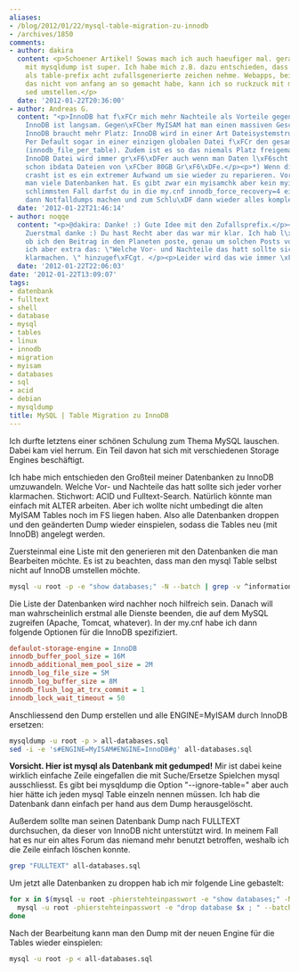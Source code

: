 ```yaml
---
aliases:
- /blog/2012/01/22/mysql-table-migration-zu-innodb
- /archives/1850
comments:
- author: dakira
  content: <p>Schoener Artikel! Sowas mach ich auch haeufiger mal. gerade sed in Verbindung
    mit mysqldump ist super. Ich habe mich z.B. dazu entschieden, dass ich bei webapps
    als table-prefix acht zufallsgenerierte zeichen nehme. Webapps, bei denen ich
    das nicht von anfang an so gemacht habe, kann ich so ruckzuck mit mysqldump und
    sed umstellen.</p>
  date: '2012-01-22T20:36:00'
- author: Andreas G.
  content: "<p>InnoDB hat f\xFCr mich mehr Nachteile als Vorteile gegen\xFCber MyISAM.</p><p>*)
    InnoDB ist langsam. Gegen\xFCber MyISAM hat man einen massiven Geschwindigkeitsnachteil.</p><p>*)
    InnoDB braucht mehr Platz: InnoDB wird in einer Art Dateisystemstruktur gespeichert.
    Per Default sogar in einer einzigen globalen Datei f\xFCr den gesamten Server
    (innodb_file_per_table). Zudem ist es so das niemals Platz freigemacht wird. Die
    InnoDB Datei wird immer gr\xF6\xDFer auch wenn man Daten l\xF6scht. Ich hatte
    schon ibdata Dateien von \xFCber 80GB Gr\xF6\xDFe.</p><p>*) Wenn die InnoDB Datei
    crasht ist es ein extremer Aufwand um sie wieder zu reparieren. Vor allem wenn
    man viele Datenbanken hat. Es gibt zwar ein myisamchk aber kein myinnodbchk.<br>Im
    schlimmsten Fall darfst du in die my.cnf innodb_force_recovery=4 eintragen und
    dann Notfalldumps machen und zum Schlu\xDF dann wieder alles komplett neu einspielen.</p>"
  date: '2012-01-22T21:46:14'
- author: noqqe
  content: "<p>@dakira: Danke! :) Gute Idee mit den Zufallsprefix.</p><p>@Andreas:
    Zuerstmal danke :) Du hast Recht aber das war mir klar. Ich hab l\xE4nger \xFCberlegt
    ob ich den Beitrag in den Planeten poste, genau um solchen Posts vorzubeugen habe
    ich aber extra das: \"Welche Vor- und Nachteile das hatt sollte sich jeder vorher
    klarmachen. \" hinzugef\xFCgt. </p><p>Leider wird das wie immer \xFCberlesen.</p>"
  date: '2012-01-22T22:06:03'
date: '2012-01-22T13:09:07'
tags:
- datenbank
- fulltext
- shell
- database
- mysql
- tables
- linux
- innodb
- migration
- myisam
- databases
- sql
- acid
- debian
- mysqldump
title: MySQL | Table Migration zu InnoDB
---
```


Ich durfte letztens einer schönen Schulung zum Thema MySQL lauschen. Dabei
kam viel herrum. Ein Teil davon hat sich mit verschiedenen Storage Engines
beschäftigt.

Ich habe mich entschieden den Großteil meiner Datenbanken zu InnoDB
umzuwandeln. Welche Vor- und Nachteile das hatt sollte sich jeder vorher
klarmachen. Stichwort: ACID und Fulltext-Search. Natürlich könnte man
einfach mit ALTER arbeiten. Aber ich wollte nicht umbedingt die alten
MyISAM Tables noch im FS liegen haben. Also alle Datenbanken droppen und
den geänderten Dump wieder einspielen, sodass die Tables neu (mit InnoDB)
angelegt werden.

Zuersteinmal eine Liste mit den generieren mit den Datenbanken die man
Bearbeiten möchte. Es ist zu beachten, dass man den mysql Table selbst
nicht auf InnoDB umstellen möchte.

``` bash
mysql -u root -p -e "show databases;" -N --batch | grep -v ^information_schema$ | grep -v ^mysql$
```

Die Liste der Datenbanken wird nachher noch hilfreich sein. Danach will man
wahrscheinlich erstmal alle Dienste beenden, die auf dem MySQL zugreifen
(Apache, Tomcat, whatever). In der my.cnf habe ich dann folgende Optionen
für die InnoDB spezifiziert.

``` ini
defaulot-storage-engine = InnoDB
innodb_buffer_pool_size = 16M
innodb_additional_mem_pool_size = 2M
innodb_log_file_size = 5M
innodb_log_buffer_size = 8M
innodb_flush_log_at_trx_commit = 1
innodb_lock_wait_timeout = 50
```

Anschliessend den Dump erstellen und alle ENGINE=MyISAM durch InnoDB ersetzen:

``` bash
mysqldump -u root -p > all-databases.sql
sed -i -e 's#ENGINE=MyISAM#ENGINE=InnoDB#g' all-databases.sql
```

**Vorsicht. Hier ist mysql als Datenbank mit gedumped!** Mir ist dabei
keine wirklich einfache Zeile eingefallen die mit Suche/Ersetze Spielchen
mysql ausschliesst. Es gibt bei mysqldump die Option "--ignore-table=" aber
auch hier hätte ich jeden mysql Table einzeln nennen müssen. Ich hab die
Datenbank dann einfach per hand aus dem Dump herausgelöscht.

Außerdem sollte man seinen Datenbank Dump nach FULLTEXT durchsuchen, da
dieser von InnoDB nicht unterstützt wird. In meinem Fall hat es nur ein
altes Forum das niemand mehr benutzt betroffen, weshalb ich die Zeile
einfach löschen konnte.

``` bash
grep "FULLTEXT" all-databases.sql
```

Um jetzt alle Datenbanken zu droppen hab ich mir folgende Line gebastelt:

``` bash
for x in $(mysql -u root -phierstehteinpasswort -e "show databases;" -N --batch | grep -v ^information_schema | grep -v ^mysql$) ; do
  mysql -u root -phierstehteinpasswort -e "drop database $x ; " --batch
done
```

Nach der Bearbeitung kann man den Dump mit der neuen Engine für die Tables
wieder einspielen:

``` bash
mysql -u root -p < all-databases.sql
```
